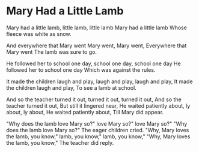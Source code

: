 # Mary Had a Little Lamb
Mary had a little lamb, little lamb, little lamb
Mary had a little lamb
Whose fleece was white as snow.

And everywhere that Mary went
Mary went, Mary went,
Everywhere that Mary went
The lamb was sure to go.

He followed her to school one day, school one day, school one day
He followed her to school one day
Which was against the rules.

It made the children laugh and play,
laugh and play, laugh and play,
It made the children laugh and play,
To see a lamb at school.

And so the teacher turned it out,
turned it out, turned it out,
And so the teacher turned it out,
But still it lingered near,
He waited patiently about,
ly about, ly about,
He waited patiently about,
Till Mary did appear.

"Why does the lamb love Mary so?"
love Mary so?" love Mary so?"
"Why does the lamb love Mary so?"
The eager children cried.
"Why, Mary loves the lamb, you know,"
lamb, you know," lamb, you know,"
"Why, Mary loves the lamb, you know,"
The teacher did reply.
